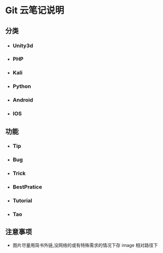 # Git 云笔记说明

## 分类

- ### Unity3d

- ### PHP

- ### Kali

- ### Python

- ### Android

- ### IOS

## 功能

- ### Tip

- ### Bug

- ### Trick

- ### BestPratice

- ### Tutorial

- ### Tao​

## 注意事项

- 图片尽量用简书外链,没网络的或有特殊需求的情况下存 image 相对路径下

